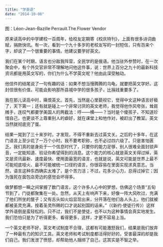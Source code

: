 ```yaml
---
title: "学英语"
date: "2014-10-06"
---
```


图：Léon-Jean-Bazille Perrault.The Flower Vendor

原来读高中的中学建校一百周年，给校友定期寄《校庆特刊》，上面有很多诗词曲赋，捐款快讯。有一次，看到一个九十多岁的老校友写的一封短信，只有百来个字，却说了一个很重要的事情。他建议要学好英文。

我们在某个时期，语言也分敌我阵营，全民学的是俄语。他当驻外参赞时，在一次聚会中，有个外交官非常不理解地问他这件事，说：世界上百分之九十的最新科技资讯都是用英文写的，你们为什么不学英文呢？他由此深受触动。

他信件的结尾说了一句有趣的话：如果不想当慢腾腾的乌龟，就要把英文学好。这封信很有价值，可能会影响那所县城中学的很多孩子，比捐钱重要多了。

我在那儿读高中时，痛恨英文。首先，当然是心里藐视它，觉得中文这种语言好极了，天下第一；还有就是碰上一个非常讨厌的英文老师，我觉得他作风夸张，耸肩摊手，连叹气都要学美国人的两截法：哼——横——？当时是个傻孩子，不知道珍惜自己，也更谈不上尊重别人的癖好，就在课堂上和他作对，被赶出了教室。英文当然就彻底完了蛋。

结果一晃到了三十来岁时，才发现，不得不重新去过英文关。之后的十多年，在这门语言上至少花了一万个小时。我不要考职称，也不必过四六级了。只是害怕匮乏。我们真的是身处于一个信息时代了，只要你的能力足够，别人很难全面封锁声音，一定能知道、验证你希望得到的消息。这个能力的核心就是英文关得过掉，英文是资讯最新、速度最快、使用面最宽的语言，也就是说，英文可能是世界上最不可能彻底哑火、最不可能被统一口径的语言，你很容易在里面实现求真意志。当然，语言这种东西确实太难了，是个苦力活；不过，花多少心力，总得过掉它；因为饿死在面包店旁边的感觉会坏得多。

做梦都想一瞬之间掌握了数门语言，这个许多人心中的梦想，仿佛这个场景“五旬节到了，门徒都聚集在一处。忽然，从天上有响声下来，好像一阵大风吹过，充满了他们所坐的屋子；又有舌头如火焰显现出来，分开落在他们各人头上。他们就被都被圣灵充满，按着圣灵所赐的口才说起别国的话来。”（《新约·使徒行传》）这样学外语倒是蛮轻松的。只不过，我们不是使徒，也不以为这种事情会真实地发生。我们恐怕只是为了听得更多、看得更多，这样，才更不容易上当。

一个英文老师不好，英文考试制度不合理，这都有可能激怒我们，结果是我们放弃了一种最有力的知识工具。英文老师和考试制度都活得好好的，受害最深的却是我们自己，我们发泄了愤怒，却帮助他人捆绑了自己，这其实是不智之举。
